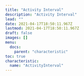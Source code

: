 ```yaml
---
title: "Activity Interval"
description: "Activity Interval"
lead: ""
date: 2021-04-17T18:50:11.967Z
lastmod: 2021-04-17T18:50:11.967Z
draft: false
images: []
menu:
  docs:
    parent: "characteristic"
toc: true
characteristic:
  name: "ActivityInterval"
---
```

